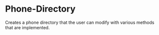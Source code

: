 # Phone-Directory
Creates a phone directory that the user can modify with various methods that are implemented. 
